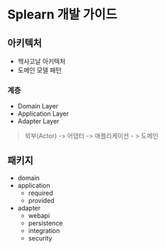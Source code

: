 # Splearn 개발 가이드

## 아키텍처
- 헥사고날 아키텍처
- 도메인 모델 패턴

### 계층
- Domain Layer
- Application Layer
- Adapter Layer

> 외부(Actor) -> 어댑터 -> 애플리케이션 - > 도메인

## 패키지
- domain
- application
  - required
  - provided
- adapter
  - webapi
  - persistence
  - integration
  - security